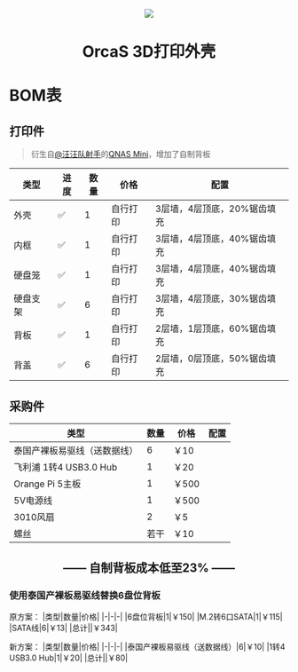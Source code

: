 <p align="center">
  <a href="https://orcastor.github.io/doc/">
    <img src="https://orcastor.github.io/doc/logo.svg">
  </a>
</p>

<h1 align="center"><strong>OrcaS 3D打印外壳</strong></h1>

# BOM表

## 打印件

> 衍生自[@汪汪队射手](https://space.bilibili.com/300702869)的[QNAS Mini](https://github.com/thunder439/QNASMINI)，增加了自制背板

|类型|进度|数量|价格|配置|
|-|-|-|-|-|
|外壳|✅|1|自行打印|3层墙，4层顶底，20%锯齿填充|
|内框|✅|1|自行打印|3层墙，4层顶底，40%锯齿填充|
|硬盘笼|✅|1|自行打印|3层墙，4层顶底，40%锯齿填充|
|硬盘支架|✅|6|自行打印|3层墙，4层顶底，30%锯齿填充|
|背板|✅|1|自行打印|2层墙，1层顶底，60%锯齿填充|
|背盖|✅|6|自行打印|2层墙，0层顶底，50%锯齿填充|

## 采购件

|类型|数量|价格|配置|
|-|-|-|-|
|泰国产裸板易驱线（送数据线）|6|￥10|
|飞利浦 1转4 USB3.0 Hub|1|￥20|
|Orange Pi 5主板|1|￥500|
|5V电源线|1|￥500|
|3010风扇|2|￥5|
|螺丝|若干|￥10|

<h2 align="center">—— 自制背板成本低至23% ——</h2>

### 使用泰国产裸板易驱线替换6盘位背板

原方案：
|类型|数量|价格|
|-|-|-|
|6盘位背板|1|￥150|
|M.2转6口SATA|1|￥115|
|SATA线|6|￥13|
|总计||￥343|

新方案：
|类型|数量|价格|
|-|-|-|
|泰国产裸板易驱线（送数据线）|6|￥10|
|1转4 USB3.0 Hub|1|￥20|
|总计||￥80|